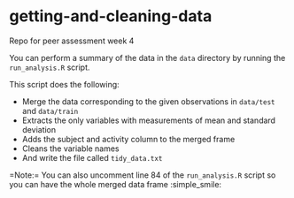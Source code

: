 # getting-and-cleaning-data
Repo for peer assessment week 4

You can perform a summary of the data in the `data` directory by running
the `run_analysis.R` script.

This script does the following:

* Merge the data corresponding to the given observations in `data/test` and `data/train`
* Extracts the only variables with measurements of mean and standard deviation
* Adds the subject and activity column to the merged frame
* Cleans the variable names
* And write the file called `tidy_data.txt`

=Note:= You can also uncomment line 84 of the `run_analysis.R` script so you can
have the whole merged data frame :simple_smile: